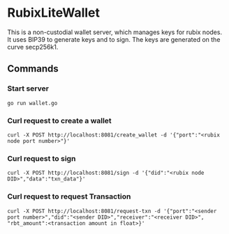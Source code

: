 # RubixLiteWallet
This is a non-custodial wallet server, which manages keys for rubix nodes. It uses BIP39 to generate keys and to sign. The keys are generated on the curve secp256k1. 

## Commands
### Start server 
```
go run wallet.go

```
### Curl request to create a wallet
```
curl -X POST http://localhost:8081/create_wallet -d '{"port":"<rubix node port number>"}'
```

### Curl request to sign
```
curl -X POST http://localhost:8081/sign -d '{"did":"<rubix node DID>","data":"txn_data"}'
```
### Curl request to request Transaction
```
curl -X POST http://localhost:8081/request-txn -d '{"port":"<sender port number>","did":"<sender DID>","receiver":"<receiver DID>", "rbt_amount":<transaction amount in float>}'
```
